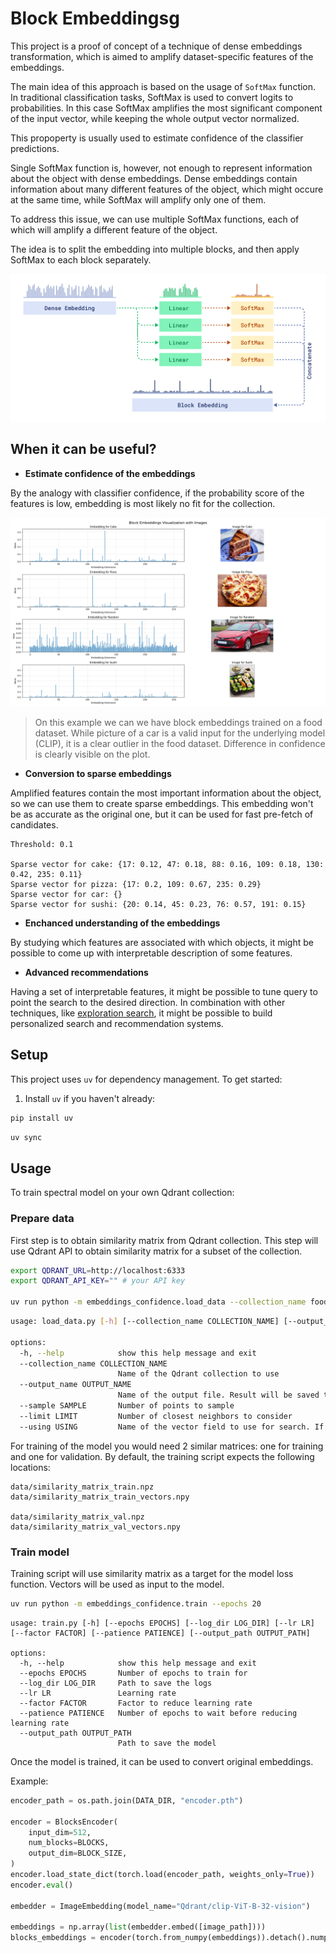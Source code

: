 # Block Embeddingsg

This project is a proof of concept of a technique of dense embeddings transformation, which is aimed to amplify dataset-specific features of the embeddings.

The main idea of this approach is based on the usage of `SoftMax` function. In traditional classification tasks, SoftMax is used to convert logits to probabilities.
In this case SoftMax amplifies the most significant component of the input vector, while keeping the whole output vector normalized.

This propoperty is usually used to estimate confidence of the classifier predictions.


Single SoftMax function is, however, not enough to represent information about the object with dense embeddings.
Dense embeddings contain information about many different features of the object, which might occure at the same time, while SoftMax will amplify only one of them.

To address this issue, we can use multiple SoftMax functions, each of which will amplify a different feature of the object.

The idea is to split the embedding into multiple blocks, and then apply SoftMax to each block separately.

![Architecture of the block embedding model](./imgs/architecture.png)

## When it can be useful?

* **Estimate confidence of the embeddings** 

By the analogy with classifier confidence, if the probability score of the features is low, embedding is most likely no fit for the collection.

![Example of the block embedding](./imgs/embeddings.png)

> On this example we can we have block embeddings trained on a food dataset.
>While picture of a car is a valid input for the underlying model (CLIP), it is a clear outlier in the food dataset.
>Difference in confidence is clearly visible on the plot.


* **Conversion to sparse embeddings**

Amplified features contain the most important information about the object, so we can use them to create sparse embeddings.
This embedding won't be as accurate as the original one, but it can be used for fast pre-fetch of candidates.

```
Threshold: 0.1

Sparse vector for cake: {17: 0.12, 47: 0.18, 88: 0.16, 109: 0.18, 130: 0.42, 235: 0.11}
Sparse vector for pizza: {17: 0.2, 109: 0.67, 235: 0.29}
Sparse vector for car: {}
Sparse vector for sushi: {20: 0.14, 45: 0.23, 76: 0.57, 191: 0.15}
```

* **Enchanced understanding of the embeddings**

By studying which features are associated with which objects, it might be possible to come up with interpretable description of some features.

* **Advanced recommendations**

Having a set of interpretable features, it might be possible to tune query to point the search to the desired direction.
In combination with other techniques, like [exploration search](https://qdrant.tech/articles/vector-similarity-beyond-search/#discovery), it might be possible to build personalized search and recommendation systems.


## Setup

This project uses `uv` for dependency management. To get started:

1. Install `uv` if you haven't already:
```bash
pip install uv
```


```bash
uv sync
```

## Usage

To train spectral model on your own Qdrant collection:

### Prepare data

First step is to obtain similarity matrix from Qdrant collection. This step will use Qdrant API to obtain similarity matrix for a subset of the collection.

```bash
export QDRANT_URL=http://localhost:6333
export QDRANT_API_KEY="" # your API key

uv run python -m embeddings_confidence.load_data --collection_name food --sample 20000 --limit 100 --using embedding
```

```bash
usage: load_data.py [-h] [--collection_name COLLECTION_NAME] [--output_name OUTPUT_NAME] [--sample SAMPLE] [--limit LIMIT] [--using USING]

options:
  -h, --help            show this help message and exit
  --collection_name COLLECTION_NAME
                        Name of the Qdrant collection to use
  --output_name OUTPUT_NAME
                        Name of the output file. Result will be saved to data/{output_name}.npz, and data/{output_name}_vectors.npy
  --sample SAMPLE       Number of points to sample
  --limit LIMIT         Number of closest neighbors to consider
  --using USING         Name of the vector field to use for search. If not provided, default vector field will be used.

```

For training of the model you would need 2 similar matrices: one for training and one for validation.
By default, the training script expects the following locations:

```
data/similarity_matrix_train.npz
data/similarity_matrix_train_vectors.npy

data/similarity_matrix_val.npz
data/similarity_matrix_val_vectors.npy
```

### Train model

Training script will use similarity matrix as a target for the model loss function.
Vectors will be used as input to the model.

```bash
uv run python -m embeddings_confidence.train --epochs 20
``` 

```
usage: train.py [-h] [--epochs EPOCHS] [--log_dir LOG_DIR] [--lr LR] [--factor FACTOR] [--patience PATIENCE] [--output_path OUTPUT_PATH]

options:
  -h, --help            show this help message and exit
  --epochs EPOCHS       Number of epochs to train for
  --log_dir LOG_DIR     Path to save the logs
  --lr LR               Learning rate
  --factor FACTOR       Factor to reduce learning rate
  --patience PATIENCE   Number of epochs to wait before reducing learning rate
  --output_path OUTPUT_PATH
                        Path to save the model
```

Once the model is trained, it can be used to convert original embeddings.

Example:

```python
encoder_path = os.path.join(DATA_DIR, "encoder.pth")

encoder = BlocksEncoder(
    input_dim=512,
    num_blocks=BLOCKS,
    output_dim=BLOCK_SIZE,
)
encoder.load_state_dict(torch.load(encoder_path, weights_only=True))
encoder.eval()

embedder = ImageEmbedding(model_name="Qdrant/clip-ViT-B-32-vision")

embeddings = np.array(list(embedder.embed([image_path])))
blocks_embeddings = encoder(torch.from_numpy(embeddings)).detach().numpy()

```